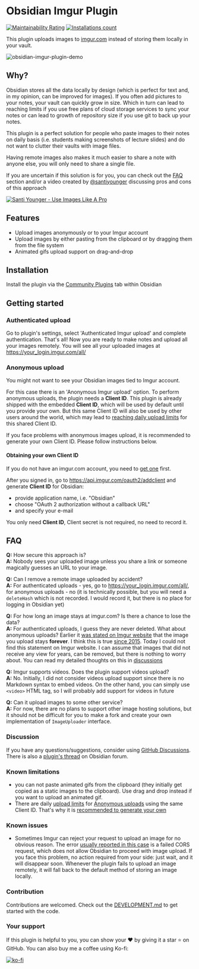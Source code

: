 # Obsidian Imgur Plugin

[![Maintainability Rating](https://sonarcloud.io/api/project_badges/measure?project=gavvvr_obsidian-imgur-plugin&metric=sqale_rating)](https://sonarcloud.io/dashboard?id=gavvvr_obsidian-imgur-plugin)
[![Installations count](https://img.shields.io/github/downloads/gavvvr/obsidian-imgur-plugin/main.js.svg)][installation-instructions]

[installation-instructions]: https://help.obsidian.md/Advanced+topics/Third-party+plugins#Discover+and+install+community+plugins

This plugin uploads images to [imgur.com](https://imgur.com/) instead of storing them locally in your vault.

![obsidian-imgur-plugin-demo](https://user-images.githubusercontent.com/1719646/120395609-efe33b80-c33d-11eb-9960-95b9aac0b0b9.gif)

## Why?

Obsidian stores all the data locally by design
(which is perfect for text and, in my opinion, can be improved for images).
If you often add pictures to your notes, your vault can quickly grow in size.
Which in turn can lead to reaching limits if you use free plans of cloud storage services to sync your notes
or can lead to growth of repository size if you use git to back up your notes.

This plugin is a perfect solution for people
who paste images to their notes on daily basis (i.e. students making screenshots of lecture slides)
and do not want to clutter their vaults with image files.

Having remote images also makes it much easier to share a note with anyone else,
you will only need to share a single file.

If you are uncertain if this solution is for you, you can check out the [FAQ](#faq) section
and/or a video created by [@santiyounger][santiyounger] discussing pros and cons of this approach

[![Santi Younger - Use Images Like A Pro](https://img.youtube.com/vi/-a1vJVy20cQ/0.jpg)](https://www.youtube.com/watch?v=-a1vJVy20cQ)

[santiyounger]: https://github.com/santiyounger

## Features

- Upload images anonymously or to your Imgur account
- Upload images by either pasting from the clipboard or by dragging them from the file system
- Animated gifs upload support on drag-and-drop

## Installation

Install the plugin via the [Community Plugins][installation-instructions] tab within Obsidian

## Getting started

### Authenticated upload

Go to plugin's settings, select 'Authenticated Imgur upload' and complete authentication.
That's all! Now you are ready to make notes and upload all your images remotely.
You will see all your uploaded images at <https://your_login.imgur.com/all/>

### Anonymous upload

You might not want to see your Obsidian images tied to Imgur account.

For this case there is an 'Anonymous Imgur upload' option.
To perform anonymous uploads, the plugin needs a **Client ID**.
This plugin is already shipped with the embedded **Client ID**, which will be used by default until you provide your own.
But this same Client ID will also be used by other users around the world,
which may lead to [reaching daily upload limits](#known-limitations) for this shared Client ID.

If you face problems with anonymous images upload, it is recommended to generate your own Client ID.
Please follow instructions below.

#### Obtaining your own Client ID

If you do not have an imgur.com account, you need to [get one](https://imgur.com/register) first.

After you signed in, go to <https://api.imgur.com/oauth2/addclient>
and generate **Client ID** for Obsidian:

- provide application name, i.e. "Obsidian"
- choose "OAuth 2 authorization without a callback URL"
- and specify your e-mail

You only need **Client ID**, Client secret is not required, no need to record it.

## FAQ

**Q:** How secure this approach is?  
**A:** Nobody sees your uploaded image unless you share a link or someone magically guesses an URL to your image.

**Q:** Can I remove a remote image uploaded by accident?  
**A:** For authenticated uploads - yes, go to <https://your_login.imgur.com/all/>,
for anonymous uploads - no
(it is technically possible, but you will need a `deleteHash` which is not recorded. I would record it, but there is no place for logging in Obsidian yet)

**Q:** For how long an image stays at imgur.com? Is there a chance to lose the data?  
**A:** For authenticated uploads, I guess they are never deleted. What about anonymous uploads?
Earlier it [was stated on Imgur website][early-imgur-guarantees] that the image you upload stays **forever**.
I think this is true [since 2015][imgur-pro-free]. Today I could not find this statement on Imgur website.
I can assume that images that did not receive any view for years, can be removed, but there is nothing to worry about.
You can read my detailed thoughts on this in [discussions][ttl-discussion]

[imgur-pro-free]: https://blog.imgur.com/2015/02/09/imgur-pro-for-everyone/
[early-imgur-guarantees]: https://webapps.stackexchange.com/questions/75993/how-long-does-imgur-store-uploaded-images/75994#75994
[ttl-discussion]: https://github.com/gavvvr/obsidian-imgur-plugin/discussions/4#discussioncomment-590286

**Q:** Imgur supports videos. Does the plugin support videos upload?  
**A:** No. Initially, I did not consider videos upload support since there is no Markdown syntax to embed videos.
On the other hand, you can simply use `<video>` HTML tag, so I will probably add support for videos in future

**Q:** Can it upload images to some other service?  
**A:** For now, there are no plans to support other image hosting solutions,
but it should not be difficult for you to make a fork and create your own implementation of `ImageUploader` interface.

### Discussion

If you have any questions/suggestions, consider using [GitHub Discussions][gh-discussions].
There is also a [plugin's thread][forum-thread] on Obsidian forum.

[gh-discussions]: https://forum.obsidian.md/t/imgur-plugin-for-pasting-images/11462/10
[forum-thread]: https://forum.obsidian.md/t/imgur-plugin-for-pasting-images/11462

### Known limitations

- you can not paste animated gifs from the clipboard (they initially get copied as a static images to the clipboard).
  Use drag and drop instead if you want to upload an animated gif.
- There are daily [upload limits](https://apidocs.imgur.com/#rate-limits) for [Anonymous uploads](#anonymous-upload)
  using the same Client ID. That's why it is [recommended to generate your own](#obtaining-your-own-client-id)

### Known issues

- Sometimes Imgur can reject your request to upload an image for no obvious reason.
  The error [usually reported in this case][known-cors-problem-issue] is a failed CORS request,
  which does not allow Obsidian to proceed with image upload. If you face this problem, no action required from your side:
  just wait, and it will disappear soon. Whenever the plugin fails to upload an image remotely,
  it will fall back to the default method of storing an image locally.

[known-cors-problem-issue]: https://github.com/gavvvr/obsidian-imgur-plugin/issues/8

### Contribution

Contributions are welcomed.
Check out the [DEVELOPMENT.md](DEVELOPMENT.md) to get started with the code.

### Your support

If this plugin is helpful to you, you can show your ❤️ by giving it a star ⭐️ on GitHub.
You can also buy me a coffee using Ko-fi:

[![ko-fi](https://ko-fi.com/img/githubbutton_sm.svg)](https://ko-fi.com/F2F44TOP7)
